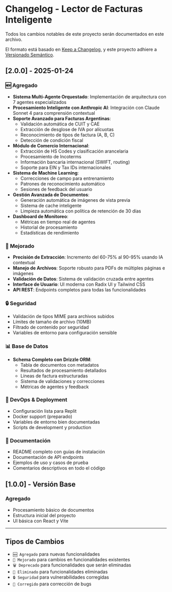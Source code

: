 # Changelog - Lector de Facturas Inteligente

Todos los cambios notables de este proyecto serán documentados en este archivo.

El formato está basado en [Keep a Changelog](https://keepachangelog.com/es-ES/1.0.0/),
y este proyecto adhiere a [Versionado Semántico](https://semver.org/lang/es/).

## [2.0.0] - 2025-01-24

### 🆕 Agregado
- **Sistema Multi-Agente Orquestado**: Implementación de arquitectura con 7 agentes especializados
- **Procesamiento Inteligente con Anthropic AI**: Integración con Claude Sonnet 4 para comprensión contextual
- **Soporte Avanzado para Facturas Argentinas**: 
  - Validación automática de CUIT y CAE
  - Extracción de desglose de IVA por alícuotas
  - Reconocimiento de tipos de factura (A, B, C)
  - Detección de condición fiscal
- **Módulo de Comercio Internacional**:
  - Extracción de HS Codes y clasificación arancelaria
  - Procesamiento de Incoterms
  - Información bancaria internacional (SWIFT, routing)
  - Soporte para EIN y Tax IDs internacionales
- **Sistema de Machine Learning**:
  - Correcciones de campo para entrenamiento
  - Patrones de reconocimiento automático
  - Sesiones de feedback del usuario
- **Gestión Avanzada de Documentos**:
  - Generación automática de imágenes de vista previa
  - Sistema de cache inteligente
  - Limpieza automática con política de retención de 30 días
- **Dashboard de Monitoreo**:
  - Métricas en tiempo real de agentes
  - Historial de procesamiento
  - Estadísticas de rendimiento

### 🔧 Mejorado
- **Precisión de Extracción**: Incremento del 60-75% al 90-95% usando IA contextual
- **Manejo de Archivos**: Soporte robusto para PDFs de múltiples páginas e imágenes
- **Validación de Datos**: Sistema de validación cruzada entre agentes
- **Interface de Usuario**: UI moderna con Radix UI y Tailwind CSS
- **API REST**: Endpoints completos para todas las funcionalidades

### 🔒 Seguridad
- Validación de tipos MIME para archivos subidos
- Límites de tamaño de archivo (10MB)
- Filtrado de contenido por seguridad
- Variables de entorno para configuración sensible

### 📊 Base de Datos
- **Schema Completo con Drizzle ORM**:
  - Tabla de documentos con metadatos
  - Resultados de procesamiento detallados
  - Líneas de factura estructuradas
  - Sistema de validaciones y correcciones
  - Métricas de agentes y feedback

### 🚀 DevOps & Deployment
- Configuración lista para Replit
- Docker support (preparado)
- Variables de entorno bien documentadas
- Scripts de development y production

### 📝 Documentación
- README completo con guías de instalación
- Documentación de API endpoints
- Ejemplos de uso y casos de prueba
- Comentarios descriptivos en todo el código

## [1.0.0] - Versión Base

### Agregado
- Procesamiento básico de documentos
- Estructura inicial del proyecto
- UI básica con React y Vite

---

## Tipos de Cambios

- `🆕 Agregado` para nuevas funcionalidades
- `🔧 Mejorado` para cambios en funcionalidades existentes
- `🗑️ Deprecado` para funcionalidades que serán eliminadas
- `🚫 Eliminado` para funcionalidades eliminadas
- `🔒 Seguridad` para vulnerabilidades corregidas
- `🐛 Corregido` para corrección de bugs
